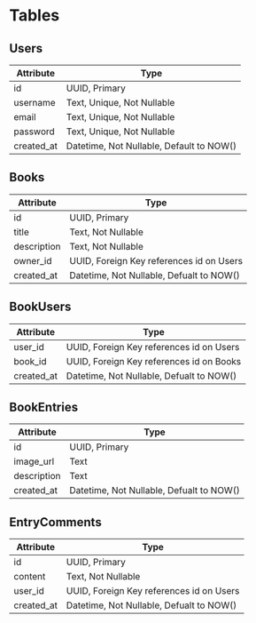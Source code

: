 # Tables

## Users
| Attribute  | Type                                     |
| ---------- | ---------------------------------------- |
| id         | UUID, Primary                            |
| username   | Text, Unique, Not Nullable               |
| email      | Text, Unique, Not Nullable               |
| password   | Text, Unique, Not Nullable               |
| created_at | Datetime, Not Nullable, Default to NOW() |

## Books
| Attribute   | Type                                      |
| ----------- | ----------------------------------------- |
| id          | UUID, Primary                             |
| title       | Text, Not Nullable                        |
| description | Text, Not Nullable                        |
| owner_id    | UUID, Foreign Key references id on Users  |
| created_at  | Datetime, Not Nullable, Defualt to NOW()  |

## BookUsers
| Attribute | Type                                     |
| --------- | ---------------------------------------- |
| user_id    | UUID, Foreign Key references id on Users |
| book_id    | UUID, Foreign Key references id on Books |
| created_at | Datetime, Not Nullable, Defualt to NOW() |

## BookEntries
| Attribute   | Type                                     |
| ----------- | ---------------------------------------- |
| id          | UUID, Primary                            |
| image_url   | Text                                     |
| description | Text                                     |
| created_at  | Datetime, Not Nullable, Defualt to NOW() |

## EntryComments
| Attribute  | Type                                     |
| ---------- | ---------------------------------------- |
| id         | UUID, Primary                            |
| content    | Text, Not Nullable                       |
| user_id    | UUID, Foreign Key references id on Users |
| created_at | Datetime, Not Nullable, Defualt to NOW() |